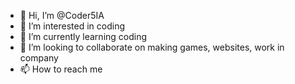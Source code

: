 - 👋 Hi, I’m @Coder5IA
- 👀 I’m interested in coding
- 🌱 I’m currently learning coding
- 💞️ I’m looking to collaborate on making games, websites, work in company
- 📫 How to reach me 

<!---
Coder5IA/Coder5IA is a ✨ special ✨ repository because its `README.md` (this file) appears on your GitHub profile.
You can click the Preview link to take a look at your changes.
--->
